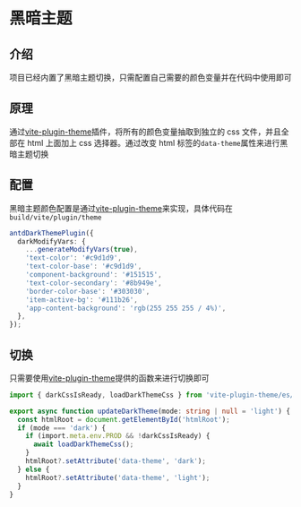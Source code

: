 # 黑暗主题

## 介绍

项目已经内置了黑暗主题切换，只需配置自己需要的颜色变量并在代码中使用即可

## 原理

通过[vite-plugin-theme](https://github.com/anncwb/vite-plugin-theme)插件，将所有的颜色变量抽取到独立的 css 文件，并且全部在 html 上面加上 css 选择器。通过改变 html 标签的`data-theme`属性来进行黑暗主题切换

## 配置

黑暗主题颜色配置是通过[vite-plugin-theme](https://github.com/anncwb/vite-plugin-theme)来实现，具体代码在 `build/vite/plugin/theme`

```ts
antdDarkThemePlugin({
  darkModifyVars: {
    ...generateModifyVars(true),
    'text-color': '#c9d1d9',
    'text-color-base': '#c9d1d9',
    'component-background': '#151515',
    'text-color-secondary': '#8b949e',
    'border-color-base': '#303030',
    'item-active-bg': '#111b26',
    'app-content-background': 'rgb(255 255 255 / 4%)',
  },
});
```

## 切换

只需要使用[vite-plugin-theme](https://github.com/anncwb/vite-plugin-theme)提供的函数来进行切换即可

```ts
import { darkCssIsReady, loadDarkThemeCss } from 'vite-plugin-theme/es/client';

export async function updateDarkTheme(mode: string | null = 'light') {
  const htmlRoot = document.getElementById('htmlRoot');
  if (mode === 'dark') {
    if (import.meta.env.PROD && !darkCssIsReady) {
      await loadDarkThemeCss();
    }
    htmlRoot?.setAttribute('data-theme', 'dark');
  } else {
    htmlRoot?.setAttribute('data-theme', 'light');
  }
}
```
